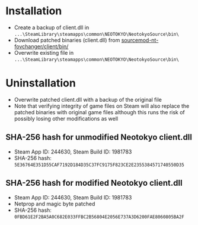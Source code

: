 # Installation
* Create a backup of client.dll in `...\SteamLibrary\steamapps\common\NEOTOKYO\NeotokyoSource\bin\`
* Download patched binaries (client.dll) from [sourcemod-nt-fovchanger/client/bin/](client/bin/)
* Overwrite existing file in `...\SteamLibrary\steamapps\common\NEOTOKYO\NeotokyoSource\bin\`

# Uninstallation
* Overwrite patched client.dll with a backup of the original file
* Note that verifying integrity of game files on Steam will also replace the patched binaries with original game files although this runs the risk of possibly losing other modifications as well

## SHA-256 hash for unmodified Neotokyo client.dll
* Steam App ID: 244630, Steam Build ID: 1981783
* SHA-256 hash: `5E36764E351D55CAF7192D184D35C37FC9175F823CE2E2355384571740550D35`

## SHA-256 hash for modified Neotokyo client.dll
* Steam App ID: 244630, Steam Build ID: 1981783
* Netprop and magic byte patched
* SHA-256 hash: `0FBD61E2F2BA5A0C682E033FFBC2B56804E2056E737A3D6200FAE8060805BA2F`
